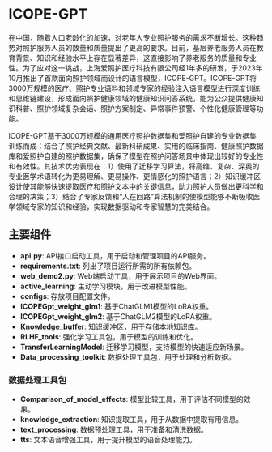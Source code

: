 # ICOPE-GPT

在中国，随着人口老龄化的加速，对老年人专业照护服务的需求不断增长。这种趋势对照护服务人员的数量和质量提出了更高的要求。目前，基层养老服务人员在教育背景、知识和经验水平上存在显著差异，这直接影响了养老服务的质量和专业性。为了应对这一挑战，上海爱照护医疗科技有限公司经1年多的研发，于2023年10月推出了首款面向照护领域而设计的语言模型，ICOPE-GPT。ICOPE-GPT将3000万规模的医疗、照护专业语料和领域专家的经验注入语言模型进行深度训练和思维链建设，形成面向照护健康领域的健康知识问答系统，能为公众提供健康知识科普、照护领域复杂会话、照护方案制定、异常事件预警、个性化健康管理等功能。

ICOPE-GPT基于3000万规模的通用医疗照护数据集和爱照护自建的专业数据集训练而成：结合了照护经典文献、最新科研成果、实用的临床指南、健康照护数据库和爱照护自建的照护数据集，确保了模型在照护问答场景中体现出较好的专业性和有效性。其技术优势表现在：1）使用了迁移学习算法，将高维、复杂、深奥的专业医学术语转化为更易理解、更易操作、更情感化的照护语言；2）知识缓冲区设计使其能够快速提取医疗和照护文本中的关键信息，助力照护人员做出更科学和合理的决策；3）结合了专家反馈和“人在回路”算法机制的使模型能够不断吸收医学领域专家的知识和经验，实现数据驱动和专家智慧的完美结合。


## 主要组件

- **api.py**: API接口启动工具，用于启动和管理项目的API服务。
- **requirements.txt**: 列出了项目运行所需的所有依赖包。
- **web_demo2.py**: Web端启动工具，用于展示项目的Web界面。
- **active_learning**: 主动学习模块，用于改进模型性能。
- **configs**: 存放项目配置文件。
- **ICOPEGpt_weight_glm1**: 基于ChatGLM1模型的LoRA权重。
- **ICOPEGpt_weight_glm2**: 基于ChatGLM2模型的LoRA权重。
- **Knowledge_buffer**: 知识缓冲区，用于存储本地知识库。
- **RLHF_tools**: 强化学习工具包，用于模型的训练和优化。
- **TransferLearningModel**: 迁移学习模型，支持模型的快速适应新场景。
- **Data_processing_toolkit**: 数据处理工具包，用于处理和分析数据。

### 数据处理工具包

- **Comparison_of_model_effects**: 模型比较工具，用于评估不同模型的效果。
- **knowledge_extraction**: 知识提取工具，用于从数据中提取有用信息。
- **text_processing**: 数据预处理工具，用于准备和清洗数据。
- **tts**: 文本语音增强工具，用于提升模型的语音处理能力。

